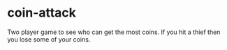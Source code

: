 # coin-attack
Two player game to see who can get the most coins. If you hit a thief then you lose some of your coins.
